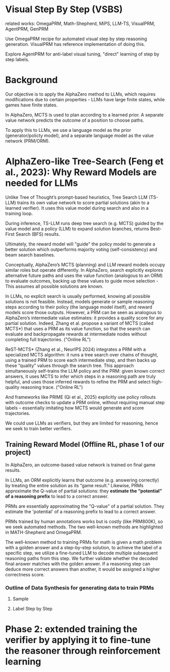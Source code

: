 # Visual Step By Step (VSBS)
related works: OmegaPRM, Math-Shepherd, MiPS, LLM-TS, VisualPRM, AgentPRM, GenPRM

Use OmegaPRM recipe for automated visual step by step reasoning generation. VisualPRM has reference implementation of doing this. 

Explore AgentPRM for anti-label visual tuning, "direct" learning of step by step labels.

# Background
Our objective is to apply the AlphaZero method to LLMs, which requires modifications due to certain properties - LLMs have large finite states, while games have finite states. 

In AlphaZero, MCTS is used to plan according to a learned prior. A separate value network predicts the outcome of a position to choose paths. 

To apply this to LLMs, we use a language model as the prior (generator/policty model), and a separate language model as the value network (PRM/ORM).

# AlphaZero-like Tree-Search (Feng et al., 2023): Why Reward Models are needed for LLMs
Unlike Tree of Thought’s prompt-based heuristics, Tree Search LLM (TS-LLM) trains its own value network to score partial solutions (akin to a learned verifier). It uses this value model during search and also in a training loop.

During inference, TS-LLM runs deep tree search (e.g. MCTS) guided by the value model and a policy (LLM) to expand solution branches, returns Best-First Search (BFS) results.

Ultimately, the reward model will "guide" the policy model to generate a better solution which outperforms majority voting (self-consistency) and beam search baselines.

Conceptually, AlphaZero’s MCTS (planning) and LLM reward models occupy similar roles but operate differently.  In AlphaZero, search explicitly explores alternative future paths and uses the value function (analogous to an ORM) to evaluate outcomes, backing up these values to guide move selection - This assumes all possible solutions are known.

In LLMs, no explicit search is usually performed, knowing all possible solutions is not feasible. Instead, models generate or sample reasoning steps according to their policy (the language model itself), and reward models score those outputs.  However, a PRM can be seen as analogous to AlphaZero’s intermediate value estimates: it provides a quality score for any partial solution.  Indeed, Zhang et al. propose a variant of MCTS (called MCTS*) that uses a PRM as its value function, so that the search can evaluate and backpropagate rewards at intermediate nodes without completing full trajectories. ("Online RL")

ReST-MCTS* (Zhang et al., NeurIPS 2024) integrates a PRM with a specialized MCTS algorithm: it runs a tree search over chains of thought, using a trained PRM to score each intermediate step, and then backs up these “quality” values through the search tree.  This approach simultaneously self-trains the LLM policy and the PRM: given known correct answers, it uses MCTS to infer which steps in a reasoning path are truly helpful, and uses those inferred rewards to refine the PRM and select high-quality reasoning trace. ("Online RL")

And frameworks like PRIME (Qi et al., 2025) explicitly use policy rollouts with outcome checks to update a PRM online, without requiring manual step labels – essentially imitating how MCTS would generate and score trajectories.

We could use LLMs as verifiers, but they are limited for reasoning, hence we seek to train better verifiers.

## Training Reward Model (Offline RL, phase 1 of our project)
In AlphaZero, an outcome-based value network is trained on final game results. 

In LLMs, an ORM explicitly learns that outcome (e.g. answering correctly) by treating the entire solution as its “game result.”  Likewise, PRMs approximate the Q-value of partial solutions: they **estimate the “potential” of a reasoning prefix** to lead to a correct answer.

PRMs are essentially approximating the "Q-value" of a partial solution. They estimate the 'potential' of a reasoning prefix to lead to a correct answer.

PRMs trained by human annotations works but is costly (like PRM800K), so we seek automated methods. The two well-known methods are highlighted in MATH-Shepherd and OmegaPRM. 

The well-known method to training PRMs for math is given a math problem with a golden answer and a step-by-step solution, to achieve the label of a specific step, we utilize a fine-tuned LLM to decode multiple subsequent reasoning paths from this step. We further validate whether the decoded final answer matches with the golden answer. If a reasoning step can deduce more correct answers than another, it would be assigned a higher correctness score.

### Outline of Data Synthesis for generating data to train PRMs
1. Sample 

2. Label Step by Step


# Phase 2:  extended training the verifier by applying it to fine-tune the reasoner through reinforcement learning